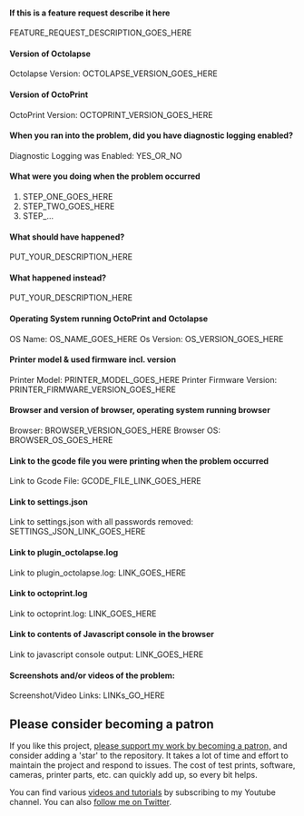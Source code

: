 <!--
READ THE FOLLOWING FIRST:

I like to keep things clean.  This is a place to
reporting bugs and request new features, but is not a good place
to ask questions about or learn how to use octoprint.  Unfortunately
there is currently no user form, but you can find lots of information
in the Wiki (https://github.com/FormerLurker/Octolapse/wiki).  For now, if
you get stuck and can't find help please send an email to:
FormerLurker@pm.me.

For feature requests, add the prefix "[Request]" in the title (without the
quotes).

Do not delete anything from the template except where noted or the
bot will complain.

Thanks!
-->


#### If this is a feature request describe it here
<!--
Please be as clear as possible.  After you are finished, please fill in the
OctoPrint and Octolapse version.  Maybe the feature already exists?
-->
FEATURE_REQUEST_DESCRIPTION_GOES_HERE


#### Version of Octolapse
 <!--
 This can be found within the Octolapse settings in the About tab.
 If you suspect an installation issue from the plugin manager,
 please state that here, especially if you are installing a specific
 branch, and not the default (master) branch.
 DO NOT OMIT
 -->
Octolapse Version: OCTOLAPSE_VERSION_GOES_HERE


#### Version of OctoPrint
<!--
Can be found in the lower left corner of the web interface.
DO NOT OMIT
-->
OctoPrint Version: OCTOPRINT_VERSION_GOES_HERE


<!--
If this is a feature request, you are done!  Thanks!
If not, please continue
-->


#### When you ran into the problem, did you have diagnostic logging enabled?
<!--
You can find out more about diagnostic logging here:
https://github.com/FormerLurker/Octolapse/wiki/Debug-Profiles#log-additional-information

It is very helpful for certain problems.  If you can reproduce the issue with
one of the Diagnostic logging profiles, please do so before submitting an issue.
-->
Diagnostic Logging was Enabled: YES_OR_NO


#### What were you doing when the problem occurred
<!--
Be specific.  Explain what you did as clearly as possible.
It's best if you provide a list of steps you took that can
be used to reproduce the error you encountered.
-->
1. STEP_ONE_GOES_HERE
2. STEP_TWO_GOES_HERE
3. STEP_...


#### What should have happened?
PUT_YOUR_DESCRIPTION_HERE


#### What happened instead?
PUT_YOUR_DESCRIPTION_HERE


#### Operating System running OctoPrint and Octolapse
<!--
OctoPi, Linux, Windows, MacOS, something else?
Include the version number if possible.
OctoPi's version can be found in /etc/octopi_version or in the lower left
corner of the web interface.
DO NOT OMIT
-->
OS Name: OS_NAME_GOES_HERE
Os Version: OS_VERSION_GOES_HERE


#### Printer model & used firmware incl. version
<!--
OMIT ONLY IF IT IS DEFINITELY NOT NEEDED.
-->
Printer Model: PRINTER_MODEL_GOES_HERE
Printer Firmware Version: PRINTER_FIRMWARE_VERSION_GOES_HERE


#### Browser and version of browser, operating system running browser
<!--
OMIT ONLY IF IT IS DEFINITELY NOT NEEDED
-->
Browser: BROWSER_VERSION_GOES_HERE
Browser OS: BROWSER_OS_GOES_HERE


#### Link to the gcode file you were printing when the problem occurred
<!--
Many problems I've seen are due to specific gcode files.
Sometimes it's a bug, sometimes it can be slicer settings,
other times it can be Octolapse or OctoPrint setting related.


In any case, the gcode file is often very useful.
On gist.github.com or pastebin.com.
OMIT ONLY IF IT IS DEFINITELY NOT NEEDED
!-->
Link to Gcode File: GCODE_FILE_LINK_GOES_HERE


#### Link to settings.json
<!--
Lots of problems are settings related, and having them available
makes debugging a lot easier.  You can export the settings.json
file from within the Octoprint settings.

BE AWARE - IF YOU HAVE ANY PASSWORDS IN YOUR CAMERA PROFILE,
THEY WILL BE EXPORTED ALONG WITH THE REST OF YOUR SETTINGS!
IF YOU ARE USING CAMERA AUTHENTICATION IN ANY OF YOUR PROFILES,
EITHER REMOVE THE PASSWORDS BEFORE EXPORTING, DELETE THEM FROM THE FILE
AFTER EXPORTING, OR DON'T POST SETTINGS.JSON!  You can search for

"password":

to find all of the entries containing passwords.
OMIT ONLY IF YOU HAVE ENTERED A PASSWORD TO ACCESS YOUR CAMERA
WITHIN OCTOLAPSE
!-->
Link to settings.json with all passwords removed: SETTINGS_JSON_LINK_GOES_HERE


#### Link to plugin_octolapse.log
<!--
On gist.github.com or pastebin.com.

DO NOT OMIT IF YOU ARE USING OCTOLAPSE V0.2.2 OR LATER.

IF YOU ARE USING V0.2.1 OR EARLIER DO NOT POST YOUR LOGFILE
SINCE IT MAY CONTAIN CAMERA AUTHENTICATION PASSWORDS IF THEY WERE
ENTERED.
-->
Link to plugin_octolapse.log:  LINK_GOES_HERE


#### Link to octoprint.log
<!--
On gist.github.com or pastebin.com.
DO NOT OMIT
-->
Link to octoprint.log:  LINK_GOES_HERE


#### Link to contents of Javascript console in the browser
<!--
If you are having UI problems, like buttons not working, or problems saving
settings, please inlude the javascript console output
on gist.github.com or pastebin.com.
OMIT ONLY IF IT IS DEFINITELY NOT NEEDED
-->
Link to javascript console output: LINK_GOES_HERE


#### Screenshots and/or videos of the problem:
<!--
This is really nice to include, especially if you're having trouble
putting your issue into words.  A picture speaks 1000 of them, afterall!
-->
Screenshot/Video Links: LINKs_GO_HERE


## Please consider becoming a patron
If you like this project, [please support my work by becoming a patron,](https://www.patreon.com/bePatron?u=9588101) and consider adding a 'star' to the repository.  It takes a lot of time and effort to maintain the project and respond to issues.  The cost of test prints, software, cameras, printer parts, etc. can quickly add up, so every bit helps.

You can find various [videos and tutorials](https://www.youtube.com/channel/UCnnTLQetNw7FqfQOLJCMqoQ) by subscribing to my Youtube channel.  You can also [follow me on Twitter](https://twitter.com/FormerLurker1).
